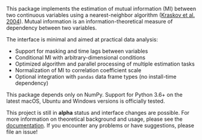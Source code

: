 This package implements the estimation of mutual information (MI) between
two continuous variables using a nearest-neighbor algorithm
([Kraskov et al. 2004](https://dx.doi.org/10.1103/PhysRevE.69.066138)).
Mutual information is an information-theoretical measure of
dependency between two variables.

The interface is minimal and aimed at practical data analysis:

- Support for masking and time lags between variables
- Conditional MI with arbitrary-dimensional conditions
- Optimized algorithm and parallel processing of multiple estimation tasks
- Normalization of MI to correlation coefficient scale
- Optional integration with `pandas` data frame types (no install-time dependency)

This package depends only on NumPy.
Support for Python 3.6+ on the latest macOS, Ubuntu and Windows versions
is officially tested.

This project is still in **alpha** status and interface changes are possible.
For more information on theoretical background and usage, please see the
[documentation](https://polsys.github.io/ennemi).
If you encounter any problems or have suggestions, please file an issue!
